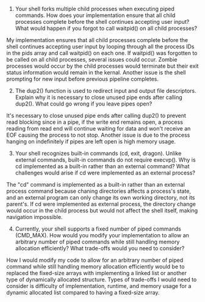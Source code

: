 1. Your shell forks multiple child processes when executing piped commands. How does your implementation ensure that all child processes complete before the shell continues accepting user input? What would happen if you forgot to call waitpid() on all child processes? 

My implementation ensures that all child processes complete before the shell continues accepting user input by looping through all the process IDs in the pids array and call waitpid() on each one. If waitpid() was forgotten to be called on all child processes, several issues could occur. Zombie processes would occur by the child processes would terminate but their exit status information would remain in the kernal. Another issue is the shell prompting for new input before previous pipeline completes.

2. The dup2() function is used to redirect input and output file descriptors. Explain why it is necessary to close unused pipe ends after calling dup2(). What could go wrong if you leave pipes open?

It's necessary to close unused pipe ends after calling dup2() to prevent read blocking since in a pipe, if the write end remains open, a process reading from read end will continue waiting for data and won't receive an EOF causing the process to not stop. Another issue is due to the process hanging on indefinitely if pipes are left open is high memory usage. 

3. Your shell recognizes built-in commands (cd, exit, dragon). Unlike external commands, built-in commands do not require execvp(). Why is cd implemented as a built-in rather than an external command? What challenges would arise if cd were implemented as an external process?

The "cd" command is implemented as a built-in rather than an external process command because chaning directories affects a process's state, and an external program can only change its own working directory, not its parent's. If cd were implemented as external process, the directory change would occur in the child process but would not affect the shell itself, making navigation impossible. 

4. Currently, your shell supports a fixed number of piped commands (CMD_MAX). How would you modify your implementation to allow an arbitrary number of piped commands while still handling memory allocation efficiently? What trade-offs would you need to consider?

How I would modify my code to allow for an arbitrary number of piped command while still handling memory allocation efficiently would be to replaced the fixed-size arrays with implementing a linked list or another type of dynamically allocated structure. Types of trade-offs I would need to consider is difficulty of implementation, runtime, and memory usage for a dynamic allocated list compared to having a fixed-size array. 
